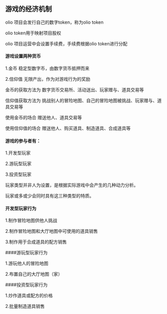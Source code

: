 ## 游戏的经济机制

olio 项目会发行自己的数字token，称为olio token

olio token用于映射项目股权

olio 项目运营中会设置手续费，手续费根据olio token进行分配

#### 游戏设置两种货币 

1.金币 稳定型数字币，由数字货币抵押而来

2.信仰值 无限产出，作为对游戏行为的奖励

金币的获取方法为 数字货币交易所、活动送出、玩家赠与、道具交易等

信仰值获取方法为 挑战别人的冒险地图、自己的冒险地图被挑战、玩家赠与、道具交易等

使用金币的场合 赠送他人、道具交易等

使用信仰值的场合 赠送他人、购买道具、制造道具、合成道具等

#### 游戏的参与者有：

1.开发型玩家

2.游玩型玩家

3.投资型玩家

玩家类型并非人为设置，是根据实际游戏中会产生的几种动力分析。

玩家或多或少会同时具有这三种类型的特质。

#### 开发型玩家行为

1.制作冒险地图供他人挑战

2.制作冒险地图和大厅地图中可使用的道具销售

3.制作用于合成道具的配方销售

####游玩型玩家行为

1.游玩他人的冒险地图

2.布置自己的大厅地图（家）

####投资型玩家行为

1.炒作道具或配方的价格

2.批量制造道具销售